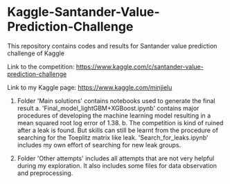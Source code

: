 # Kaggle-Santander-Value-Prediction-Challenge
This repository contains codes and results for Santander value prediction challenge of Kaggle

Link to the competition: 
https://www.kaggle.com/c/santander-value-prediction-challenge

Link to my Kaggle page:
https://www.kaggle.com/minjielu

  
  1. Folder 'Main solutions' contains notebooks used to generate the final result
    a. 'Final_model_lightGBM+XGBoost.ipynb' contains major procedures of developing the machine learning model resulting in a mean
       squared root log error of 1.38.
    b. The competition is kind of ruined after a leak is found. But skills can still be learnt from the procedure of searching for
       the Toeplitz matrix like leak. 'Search_for_leaks.ipynb' includes my own effort of searching for new leak groups.
       
  2. Folder 'Other attempts' includes all attempts that are not very helpful during my exploration. It also includes some files for
     data observation and preprocessing.
